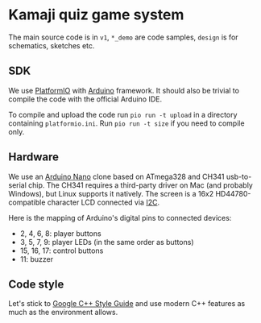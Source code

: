 # Kamaji quiz game system

The main source code is in `v1`, `*_demo` are code samples, `design` is for
schematics, sketches etc.

## SDK

We use [PlatformIO](http://platformio.org) with
[Arduino](http://platformio.org/frameworks/arduino) framework. It should also
be trivial to compile the code with the official Arduino IDE.

To compile and upload the code run `pio run -t upload` in a directory
containing `platformio.ini`. Run `pio run -t size` if you need to compile only.

## Hardware

We use an [Arduino Nano](https://store.arduino.cc/arduino-nano) clone based on
ATmega328 and CH341 usb-to-serial chip. The CH341 requires a third-party driver
on Mac (and probably Windows), but Linux supports it natively. The screen is a
16x2 HD44780-compatible character LCD connected via
[I2C](https://en.wikipedia.org/wiki/I%C2%B2C).

Here is the mapping of Arduino's digital pins to connected devices:

* 2, 4, 6, 8: player buttons
* 3, 5, 7, 9: player LEDs (in the same order as buttons)
* 15, 16, 17: control buttons
* 11: buzzer

## Code style

Let's stick to [Google C++ Style Guide](https://google.github.io/styleguide/cppguide.html)
and use modern C++ features as much as the environment allows.
